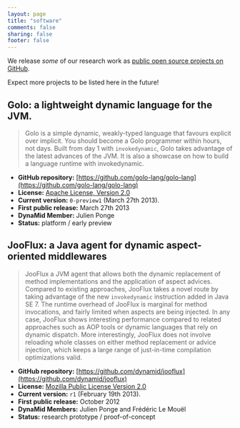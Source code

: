 ```yaml
---
layout: page
title: "software"
comments: false
sharing: false
footer: false
---
```


We release *some* of our research work as [public open source projects on GitHub](https://github.com/dynamid).

Expect more projects to be listed here in the future!

## Golo: a lightweight dynamic language for the JVM.

> Golo is a simple dynamic, weakly-typed language that favours explicit over implicit. You should become a Golo programmer within hours, not days.
> Built from day 1 with `invokedynamic`, Golo takes advantage of the latest advances of the JVM. It is also a showcase on how to build a language runtime with invokedynamic.

* **GitHub repository:** [https://github.com/golo-lang/golo-lang](https://github.com/golo-lang/golo-lang)
* **License:** [Apache License, Version 2.0](http://www.apache.org/licenses/LICENSE-2.0)
* **Current version:** `0-preview1` (March 27th 2013).
* **First public release:** March 27th 2013
* **DynaMid Member:** Julien Ponge
* **Status:** platform / early preview

## JooFlux: a Java agent for dynamic aspect-oriented middlewares

> JooFlux a JVM agent that allows both the dynamic replacement of method implementations and the
> application of aspect advices. Compared to existing approaches, JooFlux takes a novel route by
> taking advantage of the new `invokedynamic` instruction added in Java SE 7. The runtime overhead of
> JooFlux is marginal for method invocations, and fairly limited when aspects are being injected. In
> any case, JooFlux shows interesting performance compared to related approaches such as AOP tools or
> dynamic languages that rely on dynamic dispatch. More interestingly, JooFlux does not involve
> reloading whole classes on either method replacement or advice injection, which keeps a large range
> of just-in-time compilation optimizations valid.

* **GitHub repository:** [https://github.com/dynamid/jooflux](https://github.com/dynamid/jooflux)
* **License:** [Mozilla Public License Version 2.0](http://www.mozilla.org/MPL/2.0/)
* **Current version:** `r1` (February 19th 2013).
* **First public release:** October 2012
* **DynaMid Members:** Julien Ponge and Frédéric Le Mouël
* **Status:** research prototype / proof-of-concept
